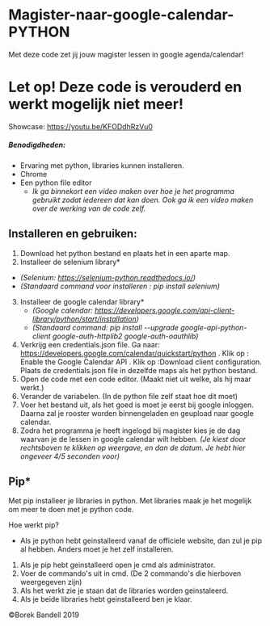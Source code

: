 # Magister-naar-google-calendar-PYTHON
Met deze code zet jij jouw magister lessen in google agenda/calendar!

# Let op! Deze code is verouderd en werkt mogelijk niet meer!

Showcase: https://youtu.be/KFODdhRzVu0
##### Benodigdheden:
- Ervaring met python, libraries kunnen installeren.
- Chrome
- Een python file editor
  - *Ik ga binnekort een video maken over hoe je het programma gebruikt zodat iedereen dat kan doen. Ook ga ik een video maken over de werking van de code zelf.*

## Installeren en gebruiken:
1. Download het python bestand en plaats het in een aparte map.
2. Installeer de selenium library*
  - *(Selenium: https://selenium-python.readthedocs.io/)*
  - *(Standaard command voor installeren : pip install selenium)*
3. Installeer de google calendar library*
   - *(Google calendar: https://developers.google.com/api-client-library/python/start/installation)*
   - *(Standaard command: pip install --upgrade google-api-python-client google-auth-httplib2 google-auth-oauthlib)*
4. Verkrijg een credentials.json file. Ga naar: https://developers.google.com/calendar/quickstart/python . Klik op : Enable the Google Calendar API . Klik op :Download client configuration.  Plaats de credentials.json file in dezelfde maps als het python bestand.
4. Open de code met een code editor. (Maakt niet uit welke, als hij maar werkt.)
5. Verander de variabelen. (In de python file zelf staat hoe dit moet)
6. Voer het bestand uit, als het goed is moet je eerst bij google inloggen. Daarna zal je rooster
worden binnengeladen en geupload naar google calendar.
7. Zodra het programma je heeft ingelogd bij magister kies je de dag waarvan je de lessen in google calendar wilt hebben. *(Je kiest door rechtsboven te klikken op weergave, en dan de datum. Je hebt hier ongeveer 4/5 seconden voor)*



## Pip*
Met pip installeer je libraries in python. Met libraries maak je het mogelijk om meer te doen met je python code.

Hoe werkt pip?

- Als je python hebt geinstalleerd vanaf de officiele website, dan zul je pip al hebben. Anders moet je het zelf installeren.
1. Als je pip hebt geinstalleerd open je cmd als administrator.
2. Voer de commando's uit in cmd. (De 2 commando's die hierboven weergegeven zijn)
3. Als het werkt zie je staan dat de libraries worden geinstaleerd.
4. Als je beide libraries hebt geinstalleerd ben je klaar.

©Borek Bandell 2019
